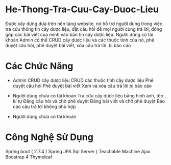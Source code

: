 # He-Thong-Tra-Cuu-Cay-Duoc-Lieu
Được xây dựng dựa trên nên tảng website, nó hỗ trợ người dùng trong việc tra cứu thông tin cây dược liệu, đặt câu hỏi để mọi người cùng trả lời, đóng góp các bài viết của mình vào bản tin cây dược liệu. Người dùng có tài khoản Admin có thể CRUD cây dược liệu và các thuộc tính của nó, phê duyệt câu hỏi, phê duyệt bài viết, xóa câu trả lời. bị báo cáo 

# Các Chức Năng
- Admin
  CRUD cây dược liệu
  CRUD các thuộc tính cây dược liệu
  Phê duyệt câu hỏi
  Phê duyệt bài viết
  Xem và xóa câu trả lời bị báo cáo
  
- Người dùng chưa có tài khoản
  Tra cứu cây dược liệu bằng hình ảnh, tên , kí tự
  Đăng câu hỏi và chờ phê duyệt
  Đăng bài viết và chờ phê duyệt
  Báo cáo câu trả lời không phù hợp
  
  
- Người dùng chưa có tài khoản

# Công Nghệ Sử Dụng
Spring boot ( 2.7.4 )
Spring JPA
Sql Server (
Teachable Machine
Ajax
Boostrap 4
Thymeleaf
